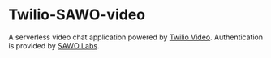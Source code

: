 Twilio-SAWO-video
=======================

A serverless video chat application powered by [Twilio Video](https://www.twilio.com/video). Authentication is provided by [SAWO Labs](https://sawolabs.com).
